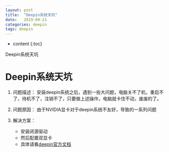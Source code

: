 ```yaml
---
layout: post
title:  "Deepin系统天坑"
date:   2019-09-21
categories: deepin
tags: deepin
---
```


* content
{:toc}

Deepin系统天坑






# Deepin系统天坑
1. 问题描述：
安装deepin系统之后，遇到一些大问题，电脑关不了机，重启不了，待机不了，注销不了，只要做上述操作，电脑就卡住不动，废废的了。

2. 问题原因：
由于NVIDIA显卡对于deepin系统不友好，导致的一系列问题

3. 解决方案：
    * 安装闭源驱动
    * 然后配置双显卡
    * 具体请看<a href='https://wiki.deepin.org/wiki/%E6%98%BE%E5%8D%A1#Intel_.26_NVIDIA'>deepin官方文档</a>









